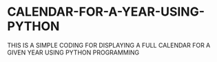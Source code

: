 # CALENDAR-FOR-A-YEAR-USING-PYTHON
THIS IS A SIMPLE CODING FOR DISPLAYING A FULL CALENDAR FOR  A GIVEN YEAR USING PYTHON PROGRAMMING
